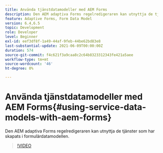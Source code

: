 ```yaml
---
title: Använda tjänstdatamodeller med AEM Forms
description: Den AEM adaptiva Forms regelredigeraren kan utnyttja de tjänster som har skapats i formulärdatamodellen.
feature: Adaptive Forms, Form Data Model
version: 6.4,6.5
topic: Development
role: Developer
level: Beginner
exl-id: eef3df8f-1a49-44af-9feb-44be62bd83e8
last-substantial-update: 2021-06-09T00:00:00Z
duration: 574
source-git-commit: f4c621f3a9caa8c2c64b8323312343fe421a5aee
workflow-type: tm+mt
source-wordcount: '46'
ht-degree: 0%

---
```


# Använda tjänstdatamodeller med AEM Forms{#using-service-data-models-with-aem-forms}

Den AEM adaptiva Forms regelredigeraren kan utnyttja de tjänster som har skapats i formulärdatamodellen.

>[!VIDEO](https://video.tv.adobe.com/v/17739?quality=12&learn=on)
